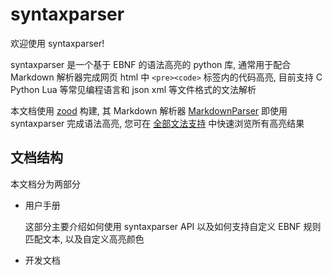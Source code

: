 # syntaxparser

欢迎使用 syntaxparser!

syntaxparser 是一个基于 EBNF 的语法高亮的 python 库, 通常用于配合 Markdown 解析器完成网页 html 中 `<pre><code>` 标签内的代码高亮, 目前支持 C Python Lua 等常见编程语言和 json xml 等文件格式的文法解析

本文档使用 [zood](https://github.com/luzhixing12345/zood) 构建, 其 Markdown 解析器 [MarkdownParser](https://github.com/luzhixing12345/MarkdownParser) 即使用 syntaxparser 完成语法高亮, 您可在 [全部文法支持]() 中快速浏览所有高亮结果

## 文档结构

本文档分为两部分

- 用户手册

  这部分主要介绍如何使用 syntaxparser API 以及如何支持自定义 EBNF 规则匹配文本, 以及自定义高亮颜色

- 开发文档